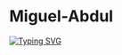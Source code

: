 # Miguel-Abdul

<a href="https://git.io/typing-svg"><img src="https://readme-typing-svg.demolab.com?font=Fira+Code&pause=1000&color=6EF727&width=435&lines=Hi%2C+i'm+Miguel+Abdul;a+Computer+Programmer+;and+AI+Engineer;Welcome+to+my+Github guys!!" alt="Typing SVG" /></a>
